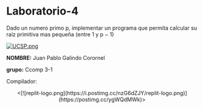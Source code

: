 # Laboratorio-4
 Dado un numero primo p, implementar un programa que permita calcular su raíz primitiva mas pequeña (entre 1 y p − 1)
 
 
 
[![UCSP.png](https://i.postimg.cc/50Ch8vPG/UCSP.png)](https://postimg.cc/zbq2rLYS)


**NOMBRE:** Juan Pablo Galindo Corornel

**grupo:** Ccomp 3-1

Compilador:

<center>
<[![replit-logo.png](https://i.postimg.cc/nzG6dZJY/replit-logo.png)](https://postimg.cc/ygWQdMWk)>
</center>
